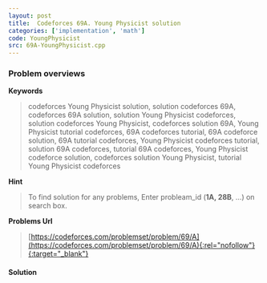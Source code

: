```yaml
---
layout: post
title:  Codeforces 69A. Young Physicist solution
categories: ['implementation', 'math']
code: YoungPhysicist
src: 69A-YoungPhysicist.cpp
---
```

### **Problem overviews**

**Keywords**
> codeforces Young Physicist solution, solution codeforces 69A, codeforces 69A solution, solution Young Physicist codeforces, solution codeforces Young Physicist, codeforces solution 69A, Young Physicist tutorial codeforces, 69A codeforces tutorial, 69A codeforce solution, 69A tutorial codeforces, Young Physicist codeforces tutorial, solution 69A codeforces, tutorial 69A codeforces, Young Physicist codeforce solution, codeforces solution Young Physicist, tutorial Young Physicist codeforces

**Hint**
> To find solution for any problems, Enter probleam_id (**1A, 28B**, ...) on search box. 

**Problems Url**
> [https://codeforces.com/problemset/problem/69/A](https://codeforces.com/problemset/problem/69/A){:rel="nofollow"}{:target="_blank"}

#### **Solution**



